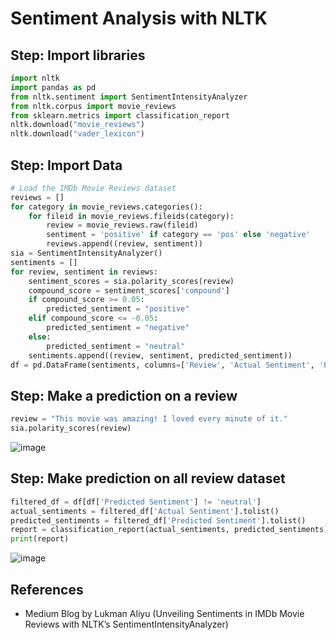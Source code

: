 # Sentiment Analysis with NLTK

## Step: Import libraries
```python
import nltk
import pandas as pd
from nltk.sentiment import SentimentIntensityAnalyzer
from nltk.corpus import movie_reviews
from sklearn.metrics import classification_report
nltk.download("movie_reviews")
nltk.download("vader_lexicon")
```

## Step: Import Data
```python
# Load the IMDb Movie Reviews dataset
reviews = []
for category in movie_reviews.categories():
    for fileid in movie_reviews.fileids(category):
        review = movie_reviews.raw(fileid)
        sentiment = 'positive' if category == 'pos' else 'negative'
        reviews.append((review, sentiment))
sia = SentimentIntensityAnalyzer()
sentiments = []
for review, sentiment in reviews:
    sentiment_scores = sia.polarity_scores(review)
    compound_score = sentiment_scores['compound']
    if compound_score >= 0.05:
        predicted_sentiment = "positive"
    elif compound_score <= -0.05:
        predicted_sentiment = "negative"
    else:
        predicted_sentiment = "neutral"
    sentiments.append((review, sentiment, predicted_sentiment))
df = pd.DataFrame(sentiments, columns=['Review', 'Actual Sentiment', 'Predicted Sentiment'])
```

## Step: Make a prediction on a review
```python
review = "This movie was amazing! I loved every minute of it."
sia.polarity_scores(review)
```

![image](https://github.com/hughiephan/DPL/assets/16631121/9f1f075f-2284-4e84-a179-9a93b4c17578)

## Step: Make prediction on all review dataset
```python
filtered_df = df[df['Predicted Sentiment'] != 'neutral']
actual_sentiments = filtered_df['Actual Sentiment'].tolist()
predicted_sentiments = filtered_df['Predicted Sentiment'].tolist()
report = classification_report(actual_sentiments, predicted_sentiments)
print(report)
```

![image](https://github.com/hughiephan/DPL/assets/16631121/b02997bc-f23f-4654-9418-c0043d6f4a85)

## References
- Medium Blog by Lukman Aliyu (Unveiling Sentiments in IMDb Movie Reviews with NLTK’s SentimentIntensityAnalyzer)
